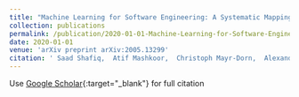 ```yaml
---
title: "Machine Learning for Software Engineering: A Systematic Mapping"
collection: publications
permalink: /publication/2020-01-01-Machine-Learning-for-Software-Engineering-A-Systematic-Mapping
date: 2020-01-01
venue: 'arXiv preprint arXiv:2005.13299'
citation: ' Saad Shafiq,  Atif Mashkoor,  Christoph Mayr-Dorn,  Alexander Egyed, &quot;Machine Learning for Software Engineering: A Systematic Mapping.&quot; arXiv preprint arXiv:2005.13299, 2020.'
---
```

Use [Google Scholar](https://scholar.google.com/scholar?q=Machine+Learning+for+Software+Engineering:+A+Systematic+Mapping){:target="_blank"} for full citation